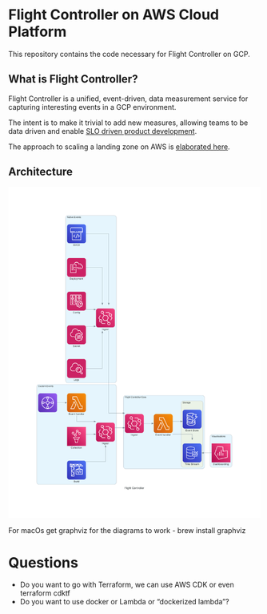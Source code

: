 # Flight Controller on AWS Cloud Platform

This repository contains the code necessary for Flight Controller on GCP.

## What is Flight Controller?

Flight Controller is a unified, event-driven, data measurement service for capturing interesting events in a GCP environment.

The intent is to make it trivial to add new measures, allowing teams to be data driven and enable [SLO driven product development](https://www.youtube.com/watch?v=R_Uz5nkigdQ&list=PLIuxSyKxlQrAsbULewWndxvKIVW9y8LIK&index=20).

The approach to scaling a landing zone on AWS is [elaborated here](https://aws.amazon.com/blogs/mt/flight-controller-by-contino-a-solution-built-on-aws-control-tower/).

## Architecture

![Flight Controller Architecture](flight_controller.png)

For macOs get graphviz for the diagrams to work
    - brew install graphviz 



# Questions

- Do you want to go with Terraform, we can use AWS CDK or even terraform cdktf
- Do you want to use docker or Lambda or “dockerized lambda”?
